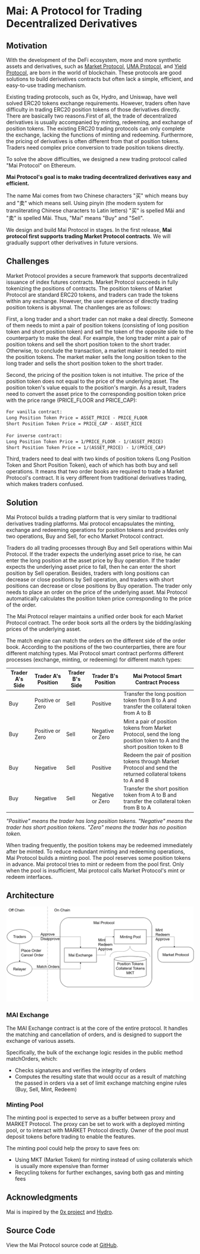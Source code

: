 # Mai: A Protocol for Trading Decentralized Derivatives

## Motivation
With the development of the DeFi ecosystem, more and more synthetic assets and derivatives, such as [Market Protocol](https://marketprotocol.io), [UMA Protocol](https://umaproject.org), and [Yield Protocol](http://research.paradigm.xyz/Yield.pdf), are born in the world of blockchain. These protocols are good solutions to build derivatives contracts but often lack a simple, efficient, and easy-to-use trading mechanism. 

Existing trading protocols, such as 0x, Hydro, and Uniswap, have well solved ERC20 tokens exchange requirements. However, traders often have difficulty in trading ERC20 position tokens of those derivatives directly. There are basically two reasons.First of all, the trade of decentralized derivatives is usually accompanied by minting, redeeming, and exchange of position tokens. The existing ERC20 trading protocols can only complete the exchange, lacking the functions of minting and redeeming. Furthermore, the pricing of derivatives is often different from that of position tokens. Traders need complex price conversion to trade position tokens directly.

To solve the above difficulties, we designed a new trading protocol called "Mai Protocol" on Ethereum. 

**Mai Protocol's goal is to make trading decentralized derivatives easy and efficient.**

The name Mai comes from two Chinese characters "买" which means buy and "卖" which means sell. Using pinyin (the modern system for transliterating Chinese characters to Latin letters) "买" is spelled Mǎi and "卖" is spelled Mài. Thus, "Mai" means "Buy" and "Sell".

We design and build Mai Protocol in stages. In the first release, **Mai protocol first supports trading Market Protocol contracts**. We will gradually support other derivatives in future versions.

## Challenges

Market Protocol provides a secure framework that supports decentralized issuance of index futures contracts. Market Protocol succeeds in fully tokenizing the positions of contracts. The position tokens of Market Protocol are standard ERC20 tokens, and traders can trade the tokens within any exchange. However, the user experience of directly trading position tokens is abysmal. The chanllenges are as follows:

First, a long trader and a short trader can not make a deal directly. Someone of them needs to mint a pair of position tokens (consisting of long position token and short position token) and sell the token of the opposite side to the counterparty to make the deal. For example, the long trader mint a pair of position tokens and sell the short position token to the short trader. Otherwise, to conclude the transaction, a market maker is needed to mint the position tokens. The market maker sells the long position token to the long trader and sells the short position token to the short trader.

Second, the pricing of the position token is not intuitive. The price of the position token does not equal to the price of the underlying asset. The position token's value equals to the position's margin. As a result, traders need to convert the asset price to the corresponding position token price with the price range (PRICE_FLOOR and PRICE_CAP):

```
For vanilla contract:
Long Position Token Price = ASSET_PRICE - PRICE_FLOOR
Short Position Token Price = PRICE_CAP - ASSET_RICE

For inverse contract:
Long Position Token Price = 1/PRICE_FLOOR - 1/(ASSET_PRICE)
Short Position Token Price = 1/(ASSET_PRICE) - 1/(PRICE_CAP)
```

Third, traders need to deal with two kinds of position tokens (Long Position Token and Short Position Token), each of which has both buy and sell operations. It means that two order books are required to trade a Market Protocol's contract. It is very different from traditional derivatives trading, which makes traders confused.

## Solution

Mai Protocol builds a trading platform that is very similar to traditional derivatives trading platforms. Mai protocol encapsulates the minting, exchange and redeeming operations for position tokens and provides only two operations, Buy and Sell, for echo Market Protocol contract. 

Traders do all trading processes through Buy and Sell operations within Mai Protocol. If the trader expects the underlying asset price to rise, he can enter the long position at the asset price by Buy operation. If the trader expects the underlying asset price to fall, then he can enter the short position by Sell operation. Besides, traders with long positions can decrease or close positions by Sell operation, and traders with short positions can decrease or close positions by Buy operation. The trader only needs to place an order on the price of the underlying asset. Mai Protocol automatically calculates the position token price corresponding to the price of the order.

The Mai Protocol relayer maintains a unified order book for each Market Protocol contract. The order book sorts all the orders by the bidding/asking prices of the underlying asset.

The match engine can match the orders on the different side of the order book. According to the positions of the two counterparties, there are four different matching types. Mai Protocol smart contract performs different processes (exchange, minting, or redeeming) for different match types:

| Trader A's Side | Trader A's Position | Trader B's Side  | Trader B's Position  | Mai Protocol Smart Contract Process             |
|-----------------|---------------------|------------------|----------------------|-------------------------------------------------|
| Buy             | Positive or Zero    |  Sell            |  Positive            | Transfer the long position token from B to A and transfer the collateral token from A to B |
| Buy             | Positive or Zero    |  Sell            |  Negative or Zero    | Mint a pair of position tokens from Market Protocol, send the long position token to A and the short position token to B |
| Buy             | Negative            |  Sell            |  Positive            | Redeem the pair of position tokens through Market Protocol and send the returned collateral tokens to A and B |
| Buy             | Negative            |  Sell            |  Negative or Zero    | Transfer the short position token from A to B and transfer the collateral token from B to A |

*"Positive" means the trader has long position tokens. "Negative" means the trader has short position tokens. "Zero" means the trader has no position token.*

When trading frequently, the position tokens may be redeemed immediately after be minted. To reduce redundant minting and redeeming operations, Mai Protocol builds a minting pool. The pool reserves some position tokens in advance. Mai protocol tries to mint or redeem from the pool first. Only when the pool is insufficient, Mai protocol calls Market Protocol's mint or redeem interfaces.

## Architecture
![mai-arch](asset/mai-arch.png)

### MAI Exchange

The MAI Exchange contract is at the core of the entire protocol. It handles the matching and cancellation of orders, and is designed to support the exchange of various assets.

Specifically, the bulk of the exchange logic resides in the public method matchOrders, which:

- Checks signatures and verifies the integrity of orders
- Computes the resulting state that would occur as a result of matching the passed in orders via a set of limit exchange matching engine rules (Buy, Sell, Mint, Redeem)

### Minting Pool

The minting pool is expected to serve as a buffer between proxy and MARKET Protocol. The proxy can be set to work with a deployed minting pool, or to interact with MARKET Protocol directly. Owner of the pool must deposit tokens before trading to enable the features.

The minting pool could help the proxy to save fees on:

- Using MKT (Market Token) for minting instead of using collaterals which is usually more expensive than former
- Recycling tokens for further exchanges, saving both gas and minting fees


## Acknowledgments

Mai is inspired by the [0x project](https://github.com/0xProject) and [Hydro](https://github.com/HydroProtocol).

## Source Code

View the Mai Protocol source code at [GitHub](https://github.com/mcdexio/mai-protocol).

